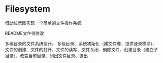 # Filesystem
借助位示图实现一个简单的文件操作系统

README文件待修改

多级目录的文件系统设计。
多级目录、系统初始化（建文件卷，提供登录模块）、
文件的创建、文件的打开、文件的读写、文件关闭、删除文件、创建目录（建立子目录）、改变当前目录、列出文件目录、退出
